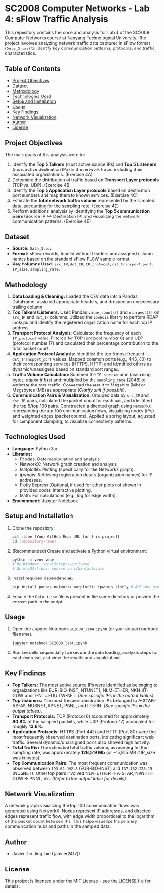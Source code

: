 # SC2008 Computer Networks - Lab 4: sFlow Traffic Analysis

This repository contains the code and analysis for Lab 4 of the SC2008 Computer Networks course at Nanyang Technological University. The project involves analyzing network traffic data captured in sFlow format (`Data_3.csv`) to identify key communication patterns, protocols, and traffic characteristics.

## Table of Contents
* [Project Objectives](#project-objectives)
* [Dataset](#dataset)
* [Methodology](#methodology)
* [Technologies Used](#technologies-used)
* [Setup and Installation](#setup-and-installation)
* [Usage](#usage)
* [Key Findings](#key-findings)
* [Network Visualization](#network-visualization)
* [Author](#author)
* [License](#license)

## Project Objectives

The main goals of this analysis were to:
1.  Identify the **Top 5 Talkers** (most active source IPs) and **Top 5 Listeners** (most active destination IPs) in the network trace, including their associated organizations. (Exercise 4A)
2.  Determine the distribution of traffic based on **Transport Layer protocols** (TCP vs. UDP). (Exercise 4B)
3.  Identify the **Top 5 Application Layer protocols** based on destination port numbers and map them to known services. (Exercise 4C)
4.  Estimate the **total network traffic volume** represented by the sampled data, accounting for the sampling rate. (Exercise 4D)
5.  Perform additional analysis by identifying the **Top 5 communication pairs** (Source IP <-> Destination IP) and visualizing the network communication patterns. (Exercise 4E)

## Dataset

*   **Source:** `Data_3.csv`
*   **Format:** sFlow records, loaded without headers and assigned column names based on the standard sFlow FLOW sample format.
*   **Key Columns Used:** `src_IP`, `dst_IP`, `IP_protocol`, `dst_transport_port`, `IP_size`, `sampling_rate`.

## Methodology

1.  **Data Loading & Cleaning:** Loaded the CSV data into a Pandas DataFrame, assigned appropriate headers, and dropped an unnecessary trailing column.
2.  **Top Talkers/Listeners:** Used Pandas `value_counts()` and `nlargest(5)` on `src_IP` and `dst_IP` columns. Utilized the `ipwhois` library to perform RDAP lookups and identify the registered organization name for each top IP address.
3.  **Transport Protocol Analysis:** Calculated the frequency of each `IP_protocol` value. Filtered for TCP (protocol number 6) and UDP (protocol number 17) and calculated their percentage contribution to the total packet count.
4.  **Application Protocol Analysis:** Identified the top 5 most frequent `dst_transport_port` values. Mapped common ports (e.g., 443, 80) to their corresponding services (HTTPS, HTTP) and identified others as dynamic/unassigned based on standard port ranges.
5.  **Traffic Volume Calculation:** Summed the `IP_size` column (assuming bytes, *adjust if bits*) and multiplied by the `sampling_rate` (2048) to estimate the total traffic. Converted the result to Megabits (Mb) or Megabytes (MB) as appropriate (*Clarify unit if possible*).
6.  **Communication Pairs & Visualization:** Grouped data by `src_IP` and `dst_IP` pairs, calculated the packet count for each pair, and identified the top 5/top 100 pairs. Constructed a directed graph using `NetworkX` representing the top 100 communication flows, visualizing nodes (IPs) and weighted edges (packet counts). Applied a spring layout, adjusted for component clumping, to visualize connectivity patterns.

## Technologies Used

*   **Language:** Python 3.x
*   **Libraries:**
    *   Pandas: Data manipulation and analysis.
    *   NetworkX: Network graph creation and analysis.
    *   Matplotlib: Plotting (specifically for the NetworkX graph).
    *   ipwhois: Retrieving registration details (organization names) for IP addresses.
    *   Plotly Express (Optional, if used for other plots not shown in provided code): Interactive plotting.
    *   Math: For calculations (e.g., log for edge width).
*   **Environment:** Jupyter Notebook

## Setup and Installation

1.  Clone the repository:
    ```bash
    git clone [Your GitHub Repo URL for this project]
    cd [repository-name]
    ```
2.  (Recommended) Create and activate a Python virtual environment:
    ```bash
    python -m venv venv
    # On Windows: venv\Scripts\activate
    # On macOS/Linux: source venv/bin/activate
    ```
3.  Install required dependencies:
    ```bash
    pip install pandas networkx matplotlib ipwhois plotly # Add any other specific libraries used
    ```
4.  Ensure the `Data_3.csv` file is present in the same directory or provide the correct path in the script.

## Usage

1.  Open the Jupyter Notebook `SC2008_lab4.ipynb` (or your actual notebook filename).
    ```bash
    jupyter notebook SC2008_lab4.ipynb
    ```
2.  Run the cells sequentially to execute the data loading, analysis steps for each exercise, and view the results and visualizations.

## Key Findings

*   **Top Talkers:** The most active source IPs were identified as belonging to organizations like EUR-BIO-INST, NTUNET1, NLM-ETHER, NKN-IIT-GUW, and T-NTU.EDU.TW-NET. *(See specific IPs in the output tables)*.
*   **Top Listeners:** The most frequent destination IPs belonged to A-STAR-AS-AP, NUSNET, RPNET, PNNL, and IITB-IN. *(See specific IPs in the output tables)*.
*   **Transport Protocols:** TCP (Protocol 6) accounted for approximately **80.8%** of the sampled packets, while UDP (Protocol 17) accounted for roughly **13.6%**.
*   **Application Protocols:** HTTPS (Port 443) and HTTP (Port 80) were the most frequently observed destination ports, indicating significant web traffic. Several dynamic/unassigned ports also showed high activity.
*   **Total Traffic:** The estimated total traffic volume, accounting for the sampling rate, was approximately **126,519 Mb** (or ~15,815 MB if IP_size was in bytes).
*   **Top Communication Pairs:** The most frequent communication was observed between `193.62.192.8` (EUR-BIO-INST) and `137.132.228.15` (NUSNET). Other top pairs involved NLM-ETHER -> A-STAR, NKN-IIT-GUW -> PNNL, etc. *(Refer to the output table for details)*.

## Network Visualization

A network graph visualizing the top 100 communication flows was generated using NetworkX. Nodes represent IP addresses, and directed edges represent traffic flow, with edge width proportional to the logarithm of the packet count between IPs. This helps visualize the primary communication hubs and paths in the sampled data.


## Author

*   Javier Tin Jing Lun ([Javier2417])

## License

This project is licensed under the MIT License - see the [LICENSE](LICENSE) file for details.
